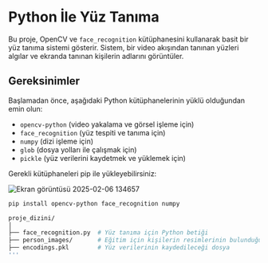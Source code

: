 # Python İle Yüz Tanıma

Bu proje, OpenCV ve `face_recognition` kütüphanesini kullanarak basit bir yüz tanıma sistemi gösterir. Sistem, bir video akışından tanınan yüzleri algılar ve ekranda tanınan kişilerin adlarını görüntüler.

## Gereksinimler

Başlamadan önce, aşağıdaki Python kütüphanelerinin yüklü olduğundan emin olun:

- `opencv-python` (video yakalama ve görsel işleme için)
- `face_recognition` (yüz tespiti ve tanıma için)
- `numpy` (dizi işleme için)
- `glob` (dosya yolları ile çalışmak için)
- `pickle` (yüz verilerini kaydetmek ve yüklemek için)

Gerekli kütüphaneleri pip ile yükleyebilirsiniz:


![Ekran görüntüsü 2025-02-06 134657](https://github.com/user-attachments/assets/16eb2f0d-5be1-446b-83e3-b3d98af608ab)



```bash
pip install opencv-python face_recognition numpy

proje_dizini/
│
├── face_recognition.py  # Yüz tanıma için Python betiği
├── person_images/       # Eğitim için kişilerin resimlerinin bulunduğu klasör
├── encodings.pkl        # Yüz verilerinin kaydedileceği dosya
'''


